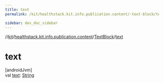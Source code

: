 ```yaml
---
title: text
permalink: /kit/healthstack.kit.info.publication.content/-text-block/text.html

sidebar: dev_doc_sidebar
---
```

//[kit](../../../index.html)/[healthstack.kit.info.publication.content](../index.html)/[TextBlock](index.html)/[text](text.html)



# text



[androidJvm]\
val [text](text.html): [String](https://kotlinlang.org/api/latest/jvm/stdlib/kotlin/-string/index.html)




